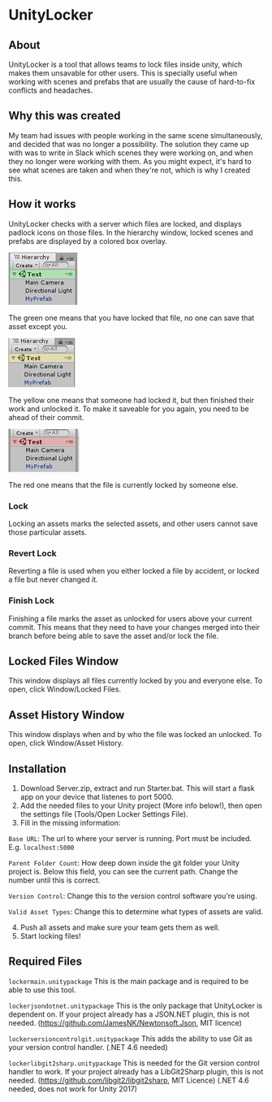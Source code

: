 # UnityLocker
## About
UnityLocker is a tool that allows teams to lock files inside unity, which makes them unsavable for other users. This is specially useful when working with scenes and prefabs that are usually the cause of hard-to-fix conflicts and headaches.

## Why this was created
My team had issues with people working in the same scene simultaneously, and decided that was no longer a possibility. The solution they came up with was to write in Slack which scenes they were working on, and when they no longer were working with them. As you might expect, it's hard to see what scenes are taken and when they're not, which is why I created this.

## How it works
UnityLocker checks with a server which files are locked, and displays padlock icons on those files. In the hierarchy window, locked scenes and prefabs are displayed by a colored box overlay.

![Scene locked by you](/Readme/hierarchy_scene_locked.png)

The green one means that you have locked that file, no one can save that asset except you.

![Scene unlocked at a later commit](/Readme/hierarchy_scene_locked_unlocked_later.png)

The yellow one means that someone had locked it, but then finished their work and unlocked it. To make it saveable for you again, you need to be ahead of their commit.

![Scene locked by someone else](/Readme/hierarchy_scene_locked_someone_else.png)

The red one means that the file is currently locked by someone else.

### Lock
Locking an assets marks the selected assets, and other users cannot save those particular assets.

### Revert Lock
Reverting a file is used when you either locked a file by accident, or locked a file but never changed it. 

### Finish Lock
Finishing a file marks the asset as unlocked for users above your current commit. This means that they need to have your changes merged into their branch before being able to save the asset and/or lock the file. 

## Locked Files Window
This window displays all files currently locked by you and everyone else.
To open, click Window/Locked Files.

## Asset History Window
This window displays when and by who the file was locked an unlocked.
To open, click Window/Asset History.

## Installation
1. Download Server.zip, extract and run Starter.bat. This will start a flask app on your device that listenes to port 5000.
2. Add the needed files to your Unity project (More info below!), then open the settings file (Tools/Open Locker Settings File).
3. Fill in the missing information:

`Base URL`: The url to where your server is running. Port must be included. E.g. `localhost:5000`

`Parent Folder Count`: How deep down inside the git folder your Unity project is. Below this field, you can see the current path. Change the number until this is correct.

`Version Control`: Change this to the version control software you're using.

`Valid Asset Types`: Change this to determine what types of assets are valid.

4. Push all assets and make sure your team gets them as well.
5. Start locking files!

## Required Files
`lockermain.unitypackage` This is the main package and is required to be able to use this tool.

`lockerjsondotnet.unitypackage` This is the only package that UnityLocker is dependent on. If your project already has a JSON.NET plugin, this is not needed. (https://github.com/JamesNK/Newtonsoft.Json, MIT licence)

`lockerversioncontrolgit.unitypackage` This adds the ability to use Git as your version control handler. (.NET 4.6 needed)

`lockerlibgit2sharp.unitypackage` This is needed for the Git version control handler to work. If your project already has a LibGit2Sharp plugin, this is not needed. (https://github.com/libgit2/libgit2sharp, MIT Licence) (.NET 4.6 needed, does not work for Unity 2017)

